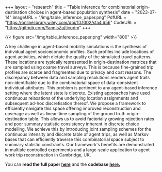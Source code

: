 +++
layout = "research"
title = "Table inference for combinatorial origin-destination choices in agent-based population synthesis"
date = "2023-07-14"
imageURL = "/img/table_inference_paper.png"
PdfURL = "https://onlinelibrary.wiley.com/doi/10.1002/sta4.656"
CodeURL = "https://github.com/YannisZa/ticodm"
+++

{{< figure src="/img/table_inference_paper.png" width="800" >}}

A key challenge in agent-based mobility simulations is the synthesis of individual agent socioeconomic profiles. Such profiles include locations of agent activities, which dictate the quality of the simulated travel patterns. These locations are typically represented in origin-destination matrices that are sampled using coarse travel surveys. This is because fine-grained trip profiles are scarce and fragmented due to privacy and cost reasons. The discrepancy between data and sampling resolutions renders agent traits non-identifiable due to the combinatorial space of data-consistent individual attributes. This problem is pertinent to any agent-based inference setting where the latent state is discrete. Existing approaches have used continuous relaxations of the underlying location assignments and subsequent ad-hoc discretisation thereof. We propose a framework to efficiently navigate this space offering improved reconstruction and coverage as well as linear-time sampling of the ground truth origin-destination table. This allows us to avoid factorially growing rejection rates and poor summary statistic consistency inherent in discrete choice modelling. We achieve this by introducing joint sampling schemes for the continuous intensity and discrete table of agent trips, as well as Markov bases that can efficiently traverse this combinatorial space subject to summary statistic constraints. Our framework's benefits are demonstrated in multiple controlled experiments and a large-scale application to agent work trip reconstruction in Cambridge, UK.

You can **read the full paper [here](https://onlinelibrary.wiley.com/doi/10.1002/sta4.656)** and the **codebase [here.](https://github.com/YannisZa/ticodm)**

